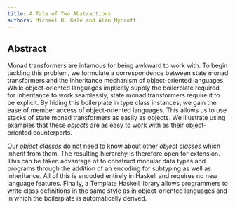 ```yaml
---
title: A Tale of Two Abstractions
authors: Michael B. Gale and Alan Mycroft
---
```


## Abstract

Monad transformers are infamous for being awkward to work with. To begin tackling this problem, we formulate a correspondence between state monad transformers and the inheritance mechanism of object-oriented languages. While object-oriented languages implicitly supply the boilerplate required for inheritance to work seamlessly, state monad transformers require it to be explicit. By hiding this boilerplate in type class instances, we gain the ease of member access of object-oriented languages. This allows us to use stacks of state monad transformers as easily as objects. We illustrate using examples that these *objects* are as easy to work with as their object-oriented counterparts.

Our *object classes* do not need to know about other *object classes* which inherit from them. The resulting hierarchy is therefore open for extension. This can be taken advantage of to construct modular data types and programs through the addition of an encoding for subtyping as well as inheritance. All of this is encoded entirely in Haskell and requires no new language features. Finally, a Template Haskell library allows programmers to write class definitions in the same style as in object-oriented languages and in which the boilerplate is automatically derived.
